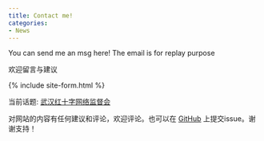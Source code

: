 ```yaml
---
title: Contact me!
categories:
- News
---
```

You can send me an msg here! The email is for replay purpose

欢迎留言与建议

{% include site-form.html %} 


当前话题:
[武汉红十字网络监督会](https://weileizeng.github.io/red-cross/)

对网站的内容有任何建议和评论，欢迎评论。也可以在
[GitHub](https://github.com/WeileiZeng/red-cross)
上提交issue。谢谢支持！

